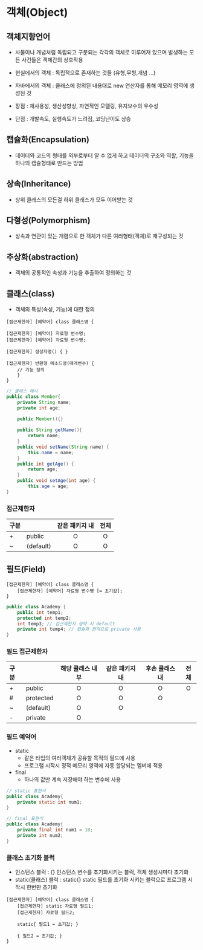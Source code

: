 객체(Object)
====

## 객체지향언어
- 사물이나 개념처럼 독립되고 구분되는 각각의 객체로 이루어져 있으며 발생하는 모든 사건들은 객체간의 상호작용
- 현실에서의 객체 : 독립적으로 존재하는 것들 (유형,무형,개념 ...)
- 자바에서의 객체 : 클래스에 정의된 내용대로 new 연산자를 통해 메모리 영역에 생성된 것

- 장점 : 재사용성, 생산성향상, 자연적인 모델링, 유지보수의 우수성
- 단점 : 개발속도, 실행속도가 느려짐, 코딩난이도 상승

## 캡슐화(Encapsulation)
- 데이터와 코드의 형태를 외부로부터 알 수 없게 하고 데이터의 구조와 역할, 기능을 하나의 캡슐형태로 만드는 방법

## 상속(Inheritance)
- 상위 클래스의 모든걸 하위 클래스가 모두 이어받는 것

## 다형성(Polymorphism)
- 상속과 연관이 있는 개렴으로 한 객체가 다른 여러형태(객체)로 재구성되는 것

## 추상화(abstraction)
- 객체의 공통적인 속성과 기능을 추출하여 정의하는 것

## 클래스(class)
- 객체의 특성(속성, 기능)에 대한 정의
```
[접근제한자] [예약어] class 클래스명 {

[접근제한자] [예약어] 자료형 변수명;
[접근제한자] [예약어] 자료형 변수명;

[접근제한자] 생성자명() { } 

[접근제한자] 반환형 메소드명(매개변수) {    
    // 기능 정의
    }
}
```   
```java
// 클래스 예시
public class Member{
    private String name;
    private int age;
 
    public Member(){}

    public String getName(){
        return name;
    }
    public void setName(String name) {
        this.name = name;
    }
    public int getAge() {
        return age;
    }
    public void setAge(int age) {
        this.age = age;
}
```

### 접근제한자

|구분|   | 같은 패키지 내 | 전체 |
|:---|:---|:---:|:---:|
| + | public | O | O |
| ~ | (default) | O | O |

## 필드(Field)
```
[접근제한자] [예약어] class 클래스명 {
    [접근제한자] [예약어] 자료형 변수명 [= 초기값];
}
```   
```java
public class Academy { 
    public int temp1;
    protected int temp2;
    int temp3; // 접근제한자 생략 시 default
    private int temp4; // 캡슐화 원칙으로 private 사용
}
```

### 필드 접근제한자
|구분|   | 해당 클래스 내부 | 같은 패키지 내 | 후손 클래스 내 | 전체 |
|:---|:---|:---:|:---:|:---:|:---:|
| + | public | O | O | O | O |
| # | protected | O | O | O | |
| ~ | (default) | O | O |  | |
| - | private | O |  |  | |

### 필드 예약어
- static
    + 같은 타입의 여러객체가 공유할 목적의 필드에 사용
    + 프로그램 시작시 정적 메모리 영역에 자동 할당되는 멤버에 적용
- final
    + 하나의 값만 계속 저장해야 하는 변수에 사용

```java
// static 표현식
public class Academy{
    private static int num1;
}

// final 표현식
public class Academy{
    private final int num1 = 10;
    private int num2;
}
```

### 클래스 초기화 블럭
- 인스턴스 블럭 : {}  인스턴스 변수를 초기화시키는 블럭, 객체 생성시마다 초기화
- static(클래스) 블럭 : static{}   static 필드를 초기화 시키는 블럭으로 프로그램 시작시 한번만 초기화
```
[접근제한자] [예약어] class 클래스명 {
    [접근제한자] static 자료형 필드1;
    [접근제한자] 자료형 필드2;

    static{ 필드1 = 초기값; }

    { 필드2 = 초기값; }
}
```